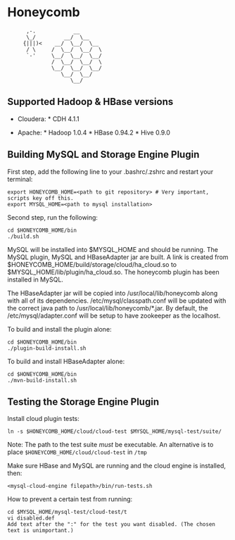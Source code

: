 Honeycomb
==================

```
      ,-.            __
      \_/         __/  \__
     {|||)<    __/  \__/  \__
      / \     /  \__/  \__/  \
      `-'     \__/  \__/  \__/
              /  \__/  \__/  \
              \__/  \__/  \__/
                 \__/  \__/
                    \__/

```


Supported Hadoop & HBase versions
---------------------------------

* Cloudera:
      * CDH 4.1.1

* Apache:
      * Hadoop 1.0.4
      * HBase 0.94.2
      * Hive 0.9.0

Building MySQL and Storage Engine Plugin
----------------------------------------

First step, add the following line to your .bashrc/.zshrc and restart your terminal:
    
    export HONEYCOMB_HOME=<path to git repository> # Very important, scripts key off this.
    export MYSQL_HOME=<path to mysql installation>

Second step, run the following:

    cd $HONEYCOMB_HOME/bin
    ./build.sh

MySQL will be installed into $MYSQL_HOME and should be running.
The MySQL plugin, MySQL and HBaseAdapter jar are built. 
A link is created from $HONEYCOMB_HOME/build/storage/cloud/ha_cloud.so to $MYSQL_HOME/lib/plugin/ha_cloud.so.
The honeycomb plugin has been installed in MySQL.


The HBaseAdapter jar will be copied into /usr/local/lib/honeycomb along with all of its dependencies. 
/etc/mysql/classpath.conf will be updated with the correct java path to /usr/local/lib/honeycomb/*.jar. 
By default, the /etc/mysql/adapter.conf will be setup to have zookeeper as the localhost.

To build and install the plugin alone:

    cd $HONEYCOMB_HOME/bin
    ./plugin-build-install.sh

To build and install HBaseAdapter alone:

    cd $HONEYCOMB_HOME/bin
    ./mvn-build-install.sh


Testing the Storage Engine Plugin
-----------------------------

Install cloud plugin tests:

    ln -s $HONEYCOMB_HOME/cloud/cloud-test $MYSQL_HOME/mysql-test/suite/

Note: The path to the test suite *must* be executable. An alternative is to place `$HONEYCOMB_HOME/cloud/cloud-test` in `/tmp`

Make sure HBase and MySQL are running and the cloud engine is installed, then:

    <mysql-cloud-engine filepath>/bin/run-tests.sh

How to prevent a certain test from running:
    
    cd $MYSQL_HOME/mysql-test/cloud-test/t
    vi disabled.def
    Add text after the ":" for the test you want disabled. (The chosen text is unimportant.)
